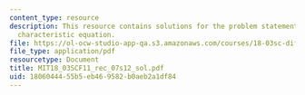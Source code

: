 ```yaml
---
content_type: resource
description: This resource contains solutions for the problem statements related to
  characteristic equation.
file: https://ol-ocw-studio-app-qa.s3.amazonaws.com/courses/18-03sc-differential-equations-fall-2011/1806044455b5eb469582b0aeb2a1df84_MIT18_03SCF11_rec_07s12_sol.pdf
file_type: application/pdf
resourcetype: Document
title: MIT18_03SCF11_rec_07s12_sol.pdf
uid: 18060444-55b5-eb46-9582-b0aeb2a1df84
---
```

